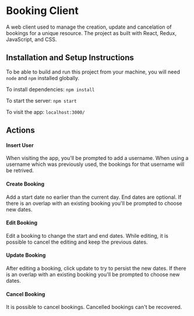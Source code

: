# Booking Client

A web client used to manage the creation, update and cancelation of bookings for a unique resource.
The project as built with React, Redux, JavaScript, and CSS.


## Installation and Setup Instructions

To be able to build and run this project from your machine, you will need `node` and `npm` installed globally.

To install  dependencies:
`npm install`

To start the server:
`npm start`

To visit the app:
`localhost:3000/`


## Actions

#### Insert User
When visiting the app, you'll be prompted to add a username.
When using a username which was previously used, the bookings for that username will be retrived.

#### Create Booking
Add a start date no earlier than the current day.
End dates are optional.
If there is an overlap with an existing booking you'll be prompted to choose new dates.

#### Edit Booking
Edit a booking to change the start and end dates.
While editing, it is possible to cancel the editing and keep the previous dates.

#### Update Booking
After editing a booking, click update to try to persist the new dates.
If there is an overlap with an existing booking you'll be prompted to choose new dates.

#### Cancel Booking
It is possible to cancel bookings.
Cancelled bookings can't be recovered.
 